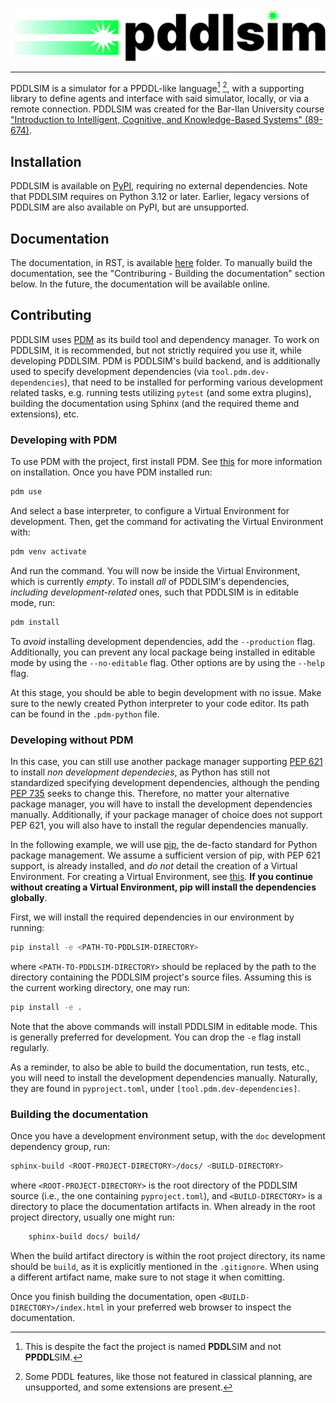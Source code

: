 <div align=center>
    <img alt="PDDLSIM logo" src="./docs/_static/pddlsim-light.svg"/>
    <hr/>
</div>

PDDLSIM is a simulator for a PPDDL-like language[^1] [^2], with a supporting library to define agents and interface with said simulator, locally, or via a remote connection. PDDLSIM was created for the Bar-Ilan University course ["Introduction to Intelligent, Cognitive, and Knowledge-Based Systems" (89-674)](https://u.cs.biu.ac.il/~kaminkg/teach/current/intsys/).

## Installation

PDDLSIM is available on [PyPI](https://pypi.org/project/pddlsim/), requiring no external dependencies. Note that PDDLSIM requires on Python 3.12 or later. Earlier, legacy versions of PDDLSIM are also available on PyPI, but are unsupported.

## Documentation

The documentation, in RST, is available [here](./docs/) folder. To manually build the documentation, see the "Contriburing - Building the documentation" section below. In the future, the documentation will be available online.

## Contributing

PDDLSIM uses [PDM](https://pdm-project.org) as its build tool and dependency manager. To work on PDDLSIM, it is recommended, but not strictly required you use it, while developing PDDLSIM. PDM is PDDLSIM's build backend, and is additionally used to specify development dependencies (via `tool.pdm.dev-dependencies`), that need to be installed for performing various development related tasks, e.g. running tests utilizing `pytest` (and some extra plugins), building the documentation using Sphinx (and the required theme and extensions), etc.

### Developing with PDM

To use PDM with the project, first install PDM. See [this](https://pdm-project.org/latest/#installation) for more information on installation. Once you have PDM installed run:

```bash
pdm use
```

And select a base interpreter, to configure a Virtual Environment for development. Then, get the command for activating the Virtual Environment with:

```bash
pdm venv activate
```

And run the command. You will now be inside the Virtual Environment, which is currently _empty_. To install _all_ of PDDLSIM's dependencies, _including development-related_ ones, such that PDDLSIM is in editable mode, run:

```bash
pdm install
```

To _avoid_ installing development dependencies, add the `--production` flag. Additionally, you can prevent any local package being installed in editable mode by using the `--no-editable` flag. Other options are by using the `--help` flag. 

At this stage, you should be able to begin development with no issue. Make sure to the newly created Python interpreter to your code editor. Its path can be found in the `.pdm-python` file.

### Developing without PDM

In this case, you can still use another package manager supporting [PEP 621](https://peps.python.org/pep-0621/) to install _non development dependecies_, as Python has still not standardized specifying development dependencies, although the pending [PEP 735](https://peps.python.org/pep-0735/) seeks to change this. Therefore, no matter your alternative package manager, you will have to install the development dependencies manually. Additionally, if your package manager of choice does not support PEP 621, you will also have to install the regular dependencies manually.

In the following example, we will use [pip](https://pip.pypa.io/), the de-facto standard for Python package management. We assume a sufficient version of pip, with PEP 621 support, is already installed, and _do not_ detail the creation of a Virtual Environment. For creating a Virtual Environment, see [this](https://packaging.python.org/en/latest/tutorials/installing-packages/#optionally-create-a-virtual-environment). **If you continue without creating a Virtual Environment, pip will install the dependencies globally**.

First, we will install the required dependencies in our environment by running:

```bash
pip install -e <PATH-TO-PDDLSIM-DIRECTORY>
```

where `<PATH-TO-PDDLSIM-DIRECTORY>` should be replaced by the path to the directory containing the PDDLSIM project's source files. Assuming this is the current working directory, one may run:

```bash
pip install -e .
```

Note that the above commands will install PDDLSIM in editable mode. This is generally preferred for development. You can drop the `-e` flag install regularly.

As a reminder, to also be able to build the documentation, run tests, etc., you will need to install the development dependencies manually. Naturally, they are found in `pyproject.toml`, under `[tool.pdm.dev-dependencies]`.

### Building the documentation

Once you have a development environment setup, with the `doc` development dependency group, run:

```bash
sphinx-build <ROOT-PROJECT-DIRECTORY>/docs/ <BUILD-DIRECTORY>
```

where `<ROOT-PROJECT-DIRECTORY>` is the root directory of the PDDLSIM source (i.e., the one containing `pyproject.toml`), and `<BUILD-DIRECTORY>` is a directory to place the documentation artifacts in. When already in the root project directory, usually one might run:

```bash
    sphinx-build docs/ build/
```

When the build artifact directory is within the root project directory, its name should be `build`, as it is explicitly mentioned in the `.gitignore`. When using a different artifact name, make sure to not stage it when comitting.

Once you finish building the documentation, open `<BUILD-DIRECTORY>/index.html` in your preferred web browser to inspect the documentation.


[^1]: This is despite the fact the project is named **PDDL**SIM and not **PPDDL**SIM.
[^2]: Some PDDL features, like those not featured in classical planning, are unsupported, and some extensions are present.
